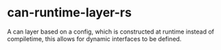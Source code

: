 # can-runtime-layer-rs
A can layer based on a config, which is constructed at runtime instead of compiletime, this allows for dynamic interfaces to be defined.
